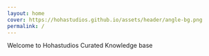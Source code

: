```yaml
---
layout: home
cover: https://hohastudios.github.io/assets/header/angle-bg.png
permalink: /
---
```


Welcome to Hohastudios Curated Knowledge base